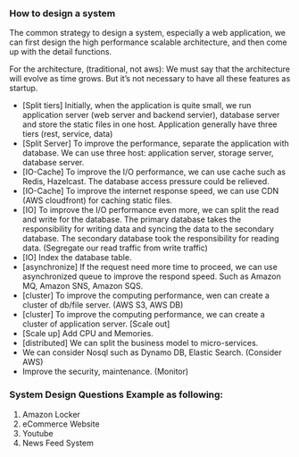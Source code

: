 ### How to design a system

The common strategy to design a system, especially a web application, we can first design the high performance scalable architecture, and then come up with the detail functions.

For the architecture, (traditional, not aws):
We must say that the architecture will evolve as time grows. But it’s not necessary to have all these features as startup.

- [Split tiers] Initially, when the application is quite small, we run application server (web server and backend servier), database server and store the static files in one host. Application generally have three tiers (rest, service, data)
- [Split Server] To improve the performance, separate the application with database. We can use three host: application server, storage server, database server.
- [IO-Cache] To improve the I/O performance, we can use cache such as Redis, Hazelcast. The database access pressure could be relieved.
- [IO-Cache] To improve the internet response speed, we can use CDN (AWS cloudfront) for caching static files.
- [IO] To improve the I/O performance even more, we can split the read and write for the database. The primary database takes the responsibility for writing data and syncing the data to the secondary database. The secondary database took the responsibility for reading data. (Segregate our read traffic from write traffic)
- [IO] Index the database table.
- [asynchronize] If the request need more time to proceed, we can use asynchronized queue to improve the respond speed. Such as Amazon MQ, Amazon SNS, Amazon SQS.
- [cluster] To improve the computing performance, wen can create a cluster of db/file server. (AWS S3, AWS DB)
- [cluster] To improve the computing performance, we can create a cluster of application server. [Scale out]
- [Scale up] Add CPU and Memories. 
- [distributed] We can split the business model to micro-services.
- We can consider Nosql such as Dynamo DB, Elastic Search. (Consider AWS)
- Improve the security, maintenance. (Monitor)

### System Design Questions Example as following:
1. Amazon Locker
2. eCommerce Website
3. Youtube
4. News Feed System
